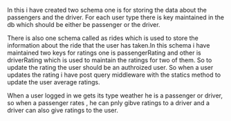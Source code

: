 In this i have created two schema one is for storing the data about the passengers and the driver. For each user type there is key maintained in the db which should be either be passenger or the driver.

There is also one schema called as rides which is used to store the information about the ride that the user has taken.In this schema i have maintained two keys for ratings one is passengerRating and other is driverRating which is used to maintain the ratings for two of them. So to update the rating the user should be an authroized user. So when a user updates the rating i have post query middleware with the statics method to update the user average ratings.

When a user logged in we gets its type weather he is a passenger or driver, so when a passenger rates , he can pnly gibve ratings to a driver and a driver can also give ratings to the user.